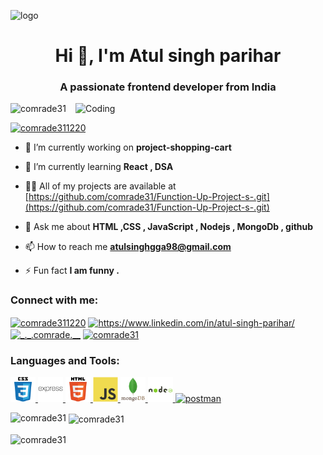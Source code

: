 ![logo](https://miro.medium.com/max/828/1*OxT7UjIwhklKE8d8SFyo7g.gif)
<h1 align="center">Hi 👋, I'm Atul singh parihar</h1>
<h3 align="center">A passionate frontend developer from India</h3>
<img align="right" alt="Coding" width="400" src="https://cdn.dribbble.com/users/1162077/screenshots/3848914/programmer.gif">
<p align="left"> <img src="https://komarev.com/ghpvc/?username=comrade31&label=Profile%20views&color=0e75b6&style=flat" alt="comrade31" /> </p>

<p align="left"> <a href="https://twitter.com/comrade311220" target="blank"><img src="https://img.shields.io/twitter/follow/comrade311220?logo=twitter&style=for-the-badge" alt="comrade311220" /></a> </p>

- 🔭 I’m currently working on **project-shopping-cart**

- 🌱 I’m currently learning **React , DSA**

- 👨‍💻 All of my projects are available at [https://github.com/comrade31/Function-Up-Project-s-.git](https://github.com/comrade31/Function-Up-Project-s-.git)

- 💬 Ask me about **HTML ,CSS , JavaScript , Nodejs , MongoDb , github**

- 📫 How to reach me **atulsinghgga98@gmail.com**

- ⚡ Fun fact **I am funny .**

<h3 align="left">Connect with me:</h3>
<p align="left">
<a href="https://twitter.com/comrade311220" target="blank"><img align="center" src="https://raw.githubusercontent.com/rahuldkjain/github-profile-readme-generator/master/src/images/icons/Social/twitter.svg" alt="comrade311220" height="30" width="40" /></a>
<a href="https://www.linkedin.com/in/atul-singh-parihar" target="blank"><img align="center" src="https://raw.githubusercontent.com/rahuldkjain/github-profile-readme-generator/master/src/images/icons/Social/linked-in-alt.svg" alt="https://www.linkedin.com/in/atul-singh-parihar/" height="30" width="40" /></a>
<a href="https://instagram.com/_._.comrade.__" target="blank"><img align="center" src="https://raw.githubusercontent.com/rahuldkjain/github-profile-readme-generator/master/src/images/icons/Social/instagram.svg" alt="_._.comrade.__" height="30" width="40" /></a>
<a href="https://www.leetcode.com/comrade31" target="blank"><img align="center" src="https://raw.githubusercontent.com/rahuldkjain/github-profile-readme-generator/master/src/images/icons/Social/leet-code.svg" alt="comrade31" height="30" width="40" /></a>
</p>

<h3 align="left">Languages and Tools:</h3>
<p align="left"> <a href="https://www.w3schools.com/css/" target="_blank" rel="noreferrer"> <img src="https://raw.githubusercontent.com/devicons/devicon/master/icons/css3/css3-original-wordmark.svg" alt="css3" width="40" height="40"/> </a> <a href="https://expressjs.com" target="_blank" rel="noreferrer"> <img src="https://raw.githubusercontent.com/devicons/devicon/master/icons/express/express-original-wordmark.svg" alt="express" width="40" height="40"/> </a> <a href="https://www.w3.org/html/" target="_blank" rel="noreferrer"> <img src="https://raw.githubusercontent.com/devicons/devicon/master/icons/html5/html5-original-wordmark.svg" alt="html5" width="40" height="40"/> </a> <a href="https://developer.mozilla.org/en-US/docs/Web/JavaScript" target="_blank" rel="noreferrer"> <img src="https://raw.githubusercontent.com/devicons/devicon/master/icons/javascript/javascript-original.svg" alt="javascript" width="40" height="40"/> </a> <a href="https://www.mongodb.com/" target="_blank" rel="noreferrer"> <img src="https://raw.githubusercontent.com/devicons/devicon/master/icons/mongodb/mongodb-original-wordmark.svg" alt="mongodb" width="40" height="40"/> </a> <a href="https://nodejs.org" target="_blank" rel="noreferrer"> <img src="https://raw.githubusercontent.com/devicons/devicon/master/icons/nodejs/nodejs-original-wordmark.svg" alt="nodejs" width="40" height="40"/> </a> <a href="https://postman.com" target="_blank" rel="noreferrer"> <img src="https://www.vectorlogo.zone/logos/getpostman/getpostman-icon.svg" alt="postman" width="40" height="40"/> </a> </p>

<p><img align="left" src="https://github-readme-stats.vercel.app/api/top-langs?username=comrade31&show_icons=true&locale=en&layout=compact" alt="comrade31" /></p>

<p>&nbsp;<img align="center" src="https://github-readme-stats.vercel.app/api?username=comrade31&show_icons=true&locale=en" alt="comrade31" /></p>

<p><img align="center" src="https://github-readme-streak-stats.herokuapp.com/?user=comrade31&" alt="comrade31" /></p>
